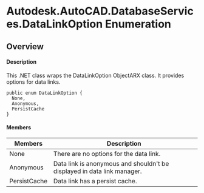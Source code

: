 # Autodesk.AutoCAD.DatabaseServices.DataLinkOption Enumeration

## Overview

#### Description
This .NET class wraps the DataLinkOption ObjectARX class. 
It provides options for data links.
```text
public enum DataLinkOption {
  None,
  Anonymous,
  PersistCache
}
```

#### Members

| Members | Description |
| --- | --- |
| None | There are no options for the data link. |
| Anonymous | Data link is anonymous and shouldn't be displayed in data link manager. |
| PersistCache | Data link has a persist cache. |
